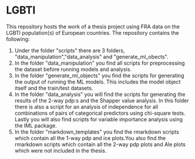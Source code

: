 # LGBTI
This repository hosts the work of a thesis project using FRA data on the LGBTI population(s) of European countries.
The repository contains the following:
1) Under the folder "scripts" there are 3 folders, "data_manipulation","data_analysis" and "generate_ml_obects". 
2) In the folder "data_manipulation" you find all scripts for preprocessing the dataset before running models and analysis.
3) In the folder "generate_ml_objects" you find the scripts for generating the output of running the ML models. This includes the model object itself and the train/test datasets.
4) In the folder "data_analysis" you will find the scripts for generating the results of the 2-way pdp:s and the Shapper value analysis. In this folder there is also a script for an analysis of independence for all combinations of pairs of categorical predictors using  chi-square tests. Lastly you will also find scripts for variable importance analysis using the IML package.
5) In the folder "markdown_templates" you find the rmarkdown scripts which contain all the 1-way pdp and ice plots.You also find the rmarkdown scripts which contain all the 2-way pdp plots and Ale plots which were not included in the thesis.
